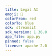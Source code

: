 ```yaml
---
title: Legal AI
emoji: 🐢
colorFrom: red
colorTo: blue
sdk: streamlit
sdk_version: 1.36.0
app_file: app.py
pinned: false
license: apache-2.0
---
```

